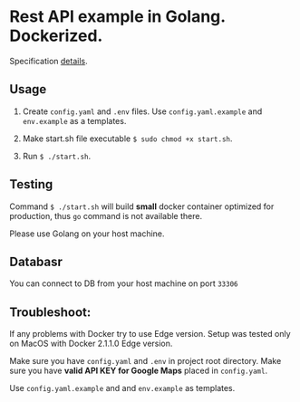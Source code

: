 # Rest API example in Golang. Dockerized.

Specification [details](https://github.com/kodersky/golang-api-example/specification.md).


## Usage

1. Create `config.yaml` and `.env` files. Use `config.yaml.example` and `env.example`
as a templates.

2. Make start.sh file executable `$ sudo chmod +x start.sh`.

3. Run `$ ./start.sh`.

## Testing

Command `$ ./start.sh` will build **small** docker container optimized for production, 
thus `go` command is not available there.

Please use Golang on your host machine.

## Databasr

You can connect to DB from your host machine on port `33306`

## Troubleshoot:

If any problems with Docker try to use Edge version. Setup was tested only 
on MacOS with Docker 2.1.1.0 Edge version.

Make sure you have `config.yaml` and `.env` in project root directory.
Make sure you have **valid API KEY for Google Maps** placed in `config.yaml`.

Use `config.yaml.example` and and `env.example` as templates.